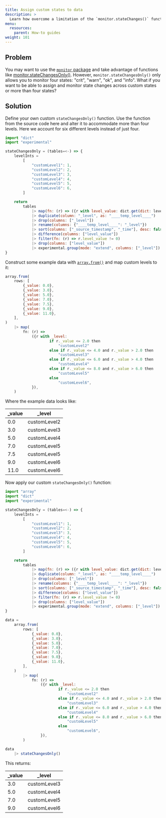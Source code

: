 ```yaml
---
title: Assign custom states to data
description: >
  Learn how overcome a limitation of the `monitor.stateChanges()` function and assign custom states to your data. 
menu:
  resources:
    parent: How-to guides
weight: 101
---
```

## Problem
You may want to use the [`monitor` package](/flux/v0.x/stdlib/influxdata/influxdb/monitor/) and take advantage of functions like [monitor.stateChangesOnly()](flux/v0.x/stdlib/influxdata/influxdb/monitor/statechangesonly/). However, `monitor.stateChangesOnly()` only allows you to monitor four states: "crit", "warn", "ok", and "info". What if you want to be able to assign and monitor state changes across custom states or more than four states?

## Solution 
Define your own custom `stateChangesOnly()` function. Use the function from the source code here and alter it to accommodate more than four levels. Here we account for six different levels instead of just four.

```js
import "dict"
import "experimental"

stateChangesOnly = (tables=<-) => {
    levelInts =
        [
            "customLevel1": 1,
            "customLevel2": 2,
            "customLevel3": 3,
            "customLevel4": 4,
            "customLevel5": 5,
            "customLevel6": 6,
        ]

    return
        tables
            |> map(fn: (r) => ({r with level_value: dict.get(dict: levelInts, key: r._level, default: 0)}))
            |> duplicate(column: "_level", as: "____temp_level____")
            |> drop(columns: ["_level"])
            |> rename(columns: {"____temp_level____": "_level"})
            |> sort(columns: ["_source_timestamp", "_time"], desc: false)
            |> difference(columns: ["level_value"])
            |> filter(fn: (r) => r.level_value != 0)
            |> drop(columns: ["level_value"])
            |> experimental.group(mode: "extend", columns: ["_level"])
}
```

Construct some example data with [`array.from()`](/flux/v0.x/stdlib/array/from/) and map custom levels to it:

```js
array.from(
    rows: [
        {_value: 0.0},
        {_value: 3.0},
        {_value: 5.0},
        {_value: 7.0},
        {_value: 7.5},
        {_value: 9.0},
        {_value: 11.0},
    ],
)
    |> map(
        fn: (r) =>
            ({r with _level:
                    if r._value <= 2.0 then
                        "customLevel2"
                    else if r._value <= 4.0 and r._value > 2.0 then
                        "customLevel3"
                    else if r._value <= 6.0 and r._value > 4.0 then
                        "customLevel4"
                    else if r._value <= 8.0 and r._value > 6.0 then
                        "customLevel5"
                    else
                        "customLevel6",
            }),
    )
```

Where the example data looks like:

| _value | _level       |
| ------ | ------------ |
| 0.0    | customLevel2 |
| 3.0    | customLevel3 |
| 5.0    | customLevel4 |
| 7.0    | customLevel5 |
| 7.5    | customLevel5 |
| 9.0    | customLevel6 |
| 11.0   | customLevel6 |

Now apply our custom `stateChangesOnly()` function: 

```js
import "array"
import "dict"
import "experimental"

stateChangesOnly = (tables=<-) => {
    levelInts =
        [
            "customLevel1": 1,
            "customLevel2": 2,
            "customLevel3": 3,
            "customLevel4": 4,
            "customLevel5": 5,
            "customLevel6": 6,
        ]

    return
        tables
            |> map(fn: (r) => ({r with level_value: dict.get(dict: levelInts, key: r._level, default: 0)}))
            |> duplicate(column: "_level", as: "____temp_level____")
            |> drop(columns: ["_level"])
            |> rename(columns: {"____temp_level____": "_level"})
            |> sort(columns: ["_source_timestamp", "_time"], desc: false)
            |> difference(columns: ["level_value"])
            |> filter(fn: (r) => r.level_value != 0)
            |> drop(columns: ["level_value"])
            |> experimental.group(mode: "extend", columns: ["_level"])
}

data =
    array.from(
        rows: [
            {_value: 0.0},
            {_value: 3.0},
            {_value: 5.0},
            {_value: 7.0},
            {_value: 7.5},
            {_value: 9.0},
            {_value: 11.0},
        ],
    )
        |> map(
            fn: (r) =>
                ({r with _level:
                        if r._value <= 2.0 then
                            "customLevel2"
                        else if r._value <= 4.0 and r._value > 2.0 then
                            "customLevel3"
                        else if r._value <= 6.0 and r._value > 4.0 then
                            "customLevel4"
                        else if r._value <= 8.0 and r._value > 6.0 then
                            "customLevel5"
                        else
                            "customLevel6",
                }),
        )

data
    |> stateChangesOnly()
```

This returns:

| _value | _level       |
| ------ | ------------ |
| 3.0    | customLevel3 |
| 5.0    | customLevel4 |
| 7.0    | customLevel5 |
| 9.0    | customLevel6 |

